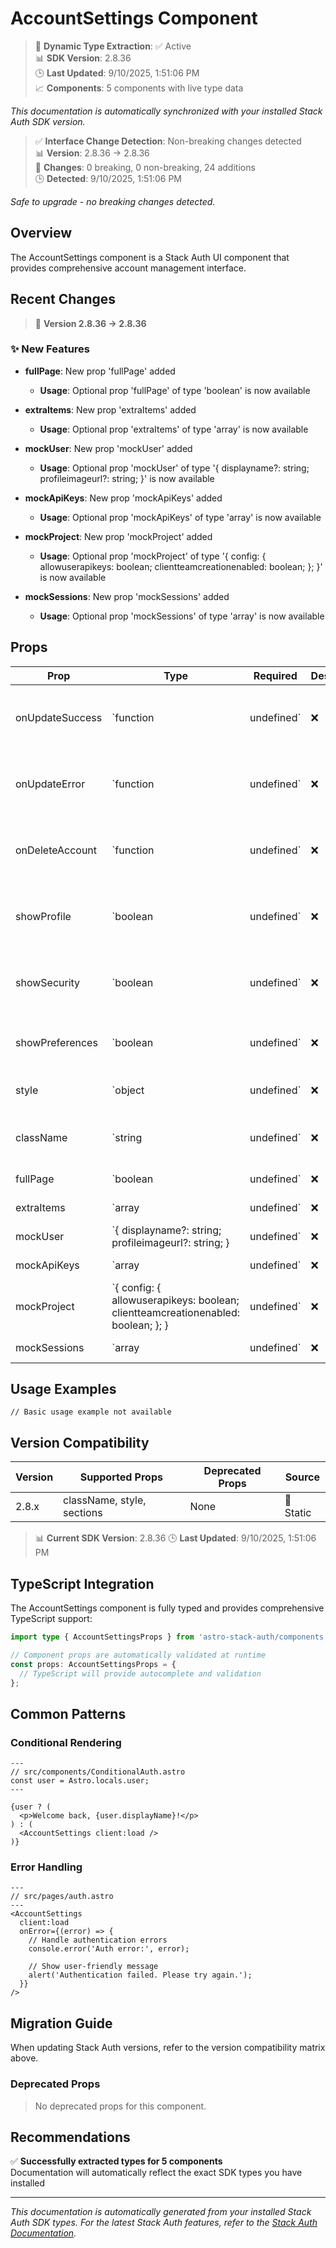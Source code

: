 # AccountSettings Component

> 🔄 **Dynamic Type Extraction**: ✅ Active  
> 📊 **SDK Version**: 2.8.36  
> 🕒 **Last Updated**: 9/10/2025, 1:51:06 PM  
> 📈 **Components**: 5 components with live type data

*This documentation is automatically synchronized with your installed Stack Auth SDK version.*

> ✅ **Interface Change Detection**: Non-breaking changes detected  
> 📊 **Version**: 2.8.36 → 2.8.36  
> 🔢 **Changes**: 0 breaking, 0 non-breaking, 24 additions  
> 🕒 **Detected**: 9/10/2025, 1:51:06 PM

*Safe to upgrade - no breaking changes detected.*

## Overview

The AccountSettings component is a Stack Auth UI component that provides comprehensive account management interface.


## Recent Changes

> 📅 **Version 2.8.36 → 2.8.36**

### ✨ New Features

- **fullPage**: New prop 'fullPage' added
  - **Usage**: Optional prop 'fullPage' of type 'boolean' is now available

- **extraItems**: New prop 'extraItems' added
  - **Usage**: Optional prop 'extraItems' of type 'array' is now available

- **mockUser**: New prop 'mockUser' added
  - **Usage**: Optional prop 'mockUser' of type '{ displayname?: string; profileimageurl?: string; }' is now available

- **mockApiKeys**: New prop 'mockApiKeys' added
  - **Usage**: Optional prop 'mockApiKeys' of type 'array' is now available

- **mockProject**: New prop 'mockProject' added
  - **Usage**: Optional prop 'mockProject' of type '{ config: { allowuserapikeys: boolean; clientteamcreationenabled: boolean; }; }' is now available

- **mockSessions**: New prop 'mockSessions' added
  - **Usage**: Optional prop 'mockSessions' of type 'array' is now available



## Props

| Prop | Type | Required | Description | Source |
|------|------|----------|-------------|--------|
| onUpdateSuccess | `function | undefined` | ❌ | Callback function called when profile update succeeds | 📝 Static |
| onUpdateError | `function | undefined` | ❌ | Callback function called when profile update fails | 📝 Static |
| onDeleteAccount | `function | undefined` | ❌ | Callback function called when user deletes their account | 📝 Static |
| showProfile | `boolean | undefined` | ❌ | Whether to show the profile settings section | 📝 Static |
| showSecurity | `boolean | undefined` | ❌ | Whether to show the security settings section | 📝 Static |
| showPreferences | `boolean | undefined` | ❌ | Whether to show the preferences section | 📝 Static |
| style | `object | undefined` | ❌ | Custom CSS styles for the component | 📝 Static |
| className | `string | undefined` | ❌ | CSS class name for custom styling | 📝 Static |
| fullPage | `boolean | undefined` | ❌ | fullPage property | 🔄 Dynamic |
| extraItems | `array | undefined` | ❌ | extraItems property | 🔄 Dynamic |
| mockUser | `{ displayname?: string; profileimageurl?: string; } | undefined` | ❌ | mockUser property | 🔄 Dynamic |
| mockApiKeys | `array | undefined` | ❌ | mockApiKeys property | 🔄 Dynamic |
| mockProject | `{ config: { allowuserapikeys: boolean; clientteamcreationenabled: boolean; }; } | undefined` | ❌ | mockProject property | 🔄 Dynamic |
| mockSessions | `array | undefined` | ❌ | mockSessions property | 🔄 Dynamic |

## Usage Examples

```astro
// Basic usage example not available
```

## Version Compatibility

| Version | Supported Props | Deprecated Props | Source |
|---------|-----------------|------------------|--------|
| 2.8.x | className, style, sections | None | 📝 Static |

> 📊 **Current SDK Version**: 2.8.36
> 🕒 **Last Updated**: 9/10/2025, 1:51:06 PM


## TypeScript Integration

The AccountSettings component is fully typed and provides comprehensive TypeScript support:

```typescript
import type { AccountSettingsProps } from 'astro-stack-auth/components';

// Component props are automatically validated at runtime
const props: AccountSettingsProps = {
  // TypeScript will provide autocomplete and validation
};
```

## Common Patterns

### Conditional Rendering

```astro
---
// src/components/ConditionalAuth.astro
const user = Astro.locals.user;
---

{user ? (
  <p>Welcome back, {user.displayName}!</p>
) : (
  <AccountSettings client:load />
)}
```

### Error Handling

```astro
---
// src/pages/auth.astro
---
<AccountSettings
  client:load
  onError={(error) => {
    // Handle authentication errors
    console.error('Auth error:', error);
    
    // Show user-friendly message
    alert('Authentication failed. Please try again.');
  }}
/>
```

## Migration Guide

When updating Stack Auth versions, refer to the version compatibility matrix above. 

### Deprecated Props

> No deprecated props for this component.


## Recommendations

✅ **Successfully extracted types for 5 components**  
Documentation will automatically reflect the exact SDK types you have installed



---

*This documentation is automatically generated from your installed Stack Auth SDK types. For the latest Stack Auth features, refer to the [Stack Auth Documentation](https://docs.stack-auth.com/).*

